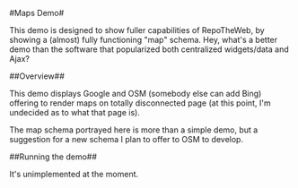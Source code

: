 #Maps Demo#

This demo is designed to show fuller capabilities of RepoTheWeb, by showing a (almost) fully functioning "map" schema. Hey, what's a better demo than the software that popularized both centralized widgets/data and Ajax?

##Overview##

This demo displays Google and OSM (somebody else can add Bing) offering to render maps on totally disconnected page (at this point, I'm undecided as to what that page is). 

The map schema portrayed here is more than a simple demo, but a suggestion for a new schema I plan to offer to OSM to develop. 

##Running the demo##

It's unimplemented at the moment. 
